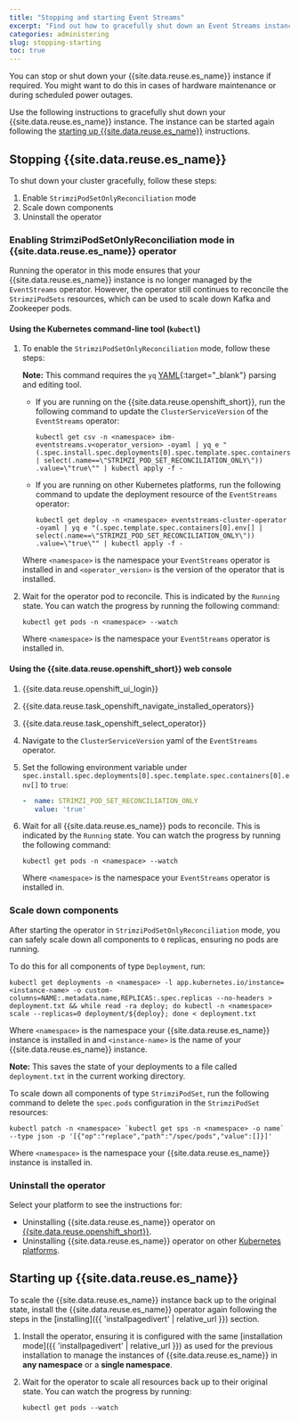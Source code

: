 ```yaml
---
title: "Stopping and starting Event Streams"
excerpt: "Find out how to gracefully shut down an Event Streams instance, for example, in preparation for maintenance."
categories: administering
slug: stopping-starting
toc: true
---
```


You can stop or shut down your {{site.data.reuse.es_name}} instance if required.
You might want to do this in cases of hardware maintenance or during scheduled power outages.

Use the following instructions to gracefully shut down your {{site.data.reuse.es_name}} instance. The instance can be started again following the [starting up {{site.data.reuse.es_name}}](#starting-up-event-streams) instructions.

## Stopping {{site.data.reuse.es_name}}

To shut down your cluster gracefully, follow these steps: 
1. Enable `StrimziPodSetOnlyReconciliation` mode 
2. Scale down components
3. Uninstall the operator

### Enabling StrimziPodSetOnlyReconciliation mode in {{site.data.reuse.es_name}} operator

Running the operator in this mode ensures that your {{site.data.reuse.es_name}} instance is no longer managed by the `EventStreams` operator. However, the operator still continues to reconcile the `StrimziPodSets` resources, which can be used to scale down Kafka and Zookeeper pods.

#### Using the Kubernetes command-line tool (`kubectl`)

1. To enable the `StrimziPodSetOnlyReconciliation` mode, follow these steps: 

   **Note:** This command requires the `yq` [YAML](https://github.com/mikefarah/yq){:target="_blank"} parsing and editing tool.
   - If you are running on the {{site.data.reuse.openshift_short}}, run the following command to update the `ClusterServiceVersion` of the `EventStreams` operator:

     ```shell
     kubectl get csv -n <namespace> ibm-eventstreams.v<operator_version> -oyaml | yq e "(.spec.install.spec.deployments[0].spec.template.spec.containers[0].env[] | select(.name==\"STRIMZI_POD_SET_RECONCILIATION_ONLY\")) .value=\"true\"" | kubectl apply -f -
     ```

   - If you are running on other Kubernetes platforms, run the following command to update the deployment resource of the `EventStreams` operator:

     ```shell
     kubectl get deploy -n <namespace> eventstreams-cluster-operator -oyaml | yq e "(.spec.template.spec.containers[0].env[] | select(.name==\"STRIMZI_POD_SET_RECONCILIATION_ONLY\")) .value=\"true\"" | kubectl apply -f -
     ```

   Where `<namespace>` is the namespace your `EventStreams` operator is installed in and `<operator_version>` is the version of the operator that is installed.
2. Wait for the operator pod to reconcile. This is indicated by the `Running` state. You can watch the progress by running the following command:

   ```shell
   kubectl get pods -n <namespace> --watch
   ```

   Where `<namespace>` is the namespace your `EventStreams` operator is installed in.

#### Using the {{site.data.reuse.openshift_short}} web console

1. {{site.data.reuse.openshift_ui_login}}
2. {{site.data.reuse.task_openshift_navigate_installed_operators}}
3. {{site.data.reuse.task_openshift_select_operator}}
4. Navigate to the `ClusterServiceVersion` yaml of the `EventStreams` operator.
5. Set the following environment variable under `spec.install.spec.deployments[0].spec.template.spec.containers[0].env[]` to `true`:

   ```yaml
   -  name: STRIMZI_POD_SET_RECONCILIATION_ONLY
      value: 'true'
   ```

6. Wait for all {{site.data.reuse.es_name}} pods to reconcile. This is indicated by the `Running` state. You can watch the progress by running the following command:

   ```shell
   kubectl get pods -n <namespace> --watch
   ```

   Where `<namespace>` is the namespace your `EventStreams` operator is installed in.

### Scale down components

After starting the operator in `StrimziPodSetOnlyReconciliation` mode, you can safely scale down all components to `0` replicas, ensuring no pods are running.

To do this for all components of type `Deployment`, run:

```shell
kubectl get deployments -n <namespace> -l app.kubernetes.io/instance=<instance-name> -o custom-columns=NAME:.metadata.name,REPLICAS:.spec.replicas --no-headers > deployment.txt && while read -ra deploy; do kubectl -n <namespace> scale --replicas=0 deployment/${deploy}; done < deployment.txt
```

Where `<namespace>` is the namespace your {{site.data.reuse.es_name}} instance is installed in and `<instance-name>` is the name of your {{site.data.reuse.es_name}} instance.

**Note:** This saves the state of your deployments to a file called `deployment.txt` in the current working directory.

To scale down all components of type `StrimziPodSet`, run the following command to delete the `spec.pods` configuration in the `StrimziPodSet` resources:

```shell
kubectl patch -n <namespace> `kubectl get sps -n <namespace> -o name` --type json -p '[{"op":"replace","path":"/spec/pods","value":[]}]'
```

Where `<namespace>` is the namespace your {{site.data.reuse.es_name}} instance is installed in.  

### Uninstall the operator

Select your platform to see the instructions for:

- Uninstalling {{site.data.reuse.es_name}} operator on [{{site.data.reuse.openshift_short}}](../../installing/uninstalling/#uninstalling-an-event-streams-operator-on-openshift-container-platform).
- Uninstalling {{site.data.reuse.es_name}} operator on other [Kubernetes platforms](../../installing/uninstalling/#uninstalling-an-event-streams-operator-on-other-kubernetes-platforms).

## Starting up {{site.data.reuse.es_name}}

To scale the {{site.data.reuse.es_name}} instance back up to the original state, install the {{site.data.reuse.es_name}} operator again following the steps in the [installing]({{ 'installpagedivert' | relative_url }}) section.

1. Install the operator, ensuring it is configured with the same [installation mode]({{ 'installpagedivert' | relative_url }}) as used for the previous installation to manage the instances of {{site.data.reuse.es_name}} in **any namespace** or a **single namespace**.
2. Wait for the operator to scale all resources back up to their original state. You can watch the progress by running:

   ```shell
   kubectl get pods --watch
   ```
